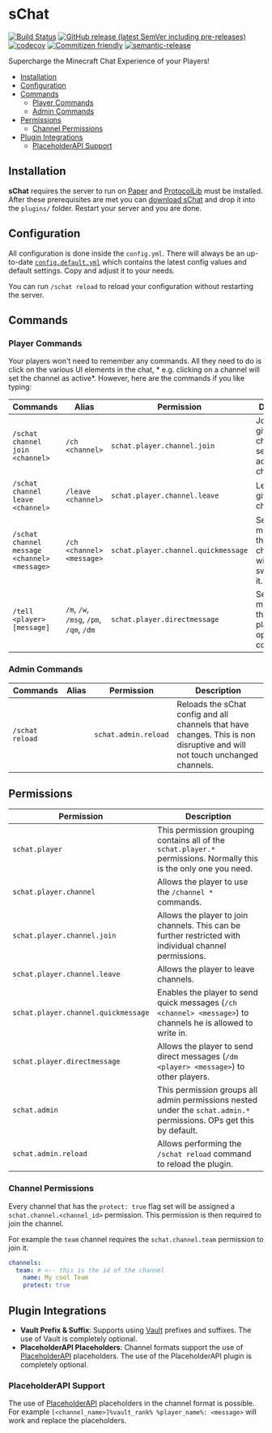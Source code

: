 # sChat

[![Build Status](https://github.com/Silthus/sChat/workflows/Build/badge.svg)](../../actions?query=workflow%3ABuild)
[![GitHub release (latest SemVer including pre-releases)](https://img.shields.io/github/v/release/Silthus/sChat?include_prereleases&label=release)](../../releases)
[![codecov](https://codecov.io/gh/Silthus/sChat/branch/master/graph/badge.svg)](https://codecov.io/gh/Silthus/sChat)
[![Commitizen friendly](https://img.shields.io/badge/commitizen-friendly-brightgreen.svg)](http://commitizen.github.io/cz-cli/)
[![semantic-release](https://img.shields.io/badge/%20%20%F0%9F%93%A6%F0%9F%9A%80-semantic--release-e10079.svg)](https://github.com/semantic-release/semantic-release)

Supercharge the Minecraft Chat Experience of your Players!

* [Installation](#installation)
* [Configuration](#configuration)
* [Commands](#commands)
    * [Player Commands](#player-commands)
    * [Admin Commands](#admin-commands)
* [Permissions](#permissions)
    * [Channel Permissions](#channel-permissions)
* [Plugin Integrations](#plugin-integrations)
    * [PlaceholderAPI Support](#placeholderapi-support)

## Installation

**sChat** requires the server to run on [Paper][1] and [ProtocolLib][4] must be installed. After these prerequisites are
met you can [download sChat][5] and drop it into the `plugins/` folder. Restart your server and you are done.

## Configuration

All configuration is done inside the `config.yml`. There will always be an
up-to-date [`config.default.yml`](src/main/resources/config.default.yml) which contains the latest config values and
default settings. Copy and adjust it to your needs.

You can run `/schat reload` to reload your configuration without restarting the server.

## Commands

### Player Commands

Your players won't need to remember any commands. All they need to do is click on the various UI elements in the chat, *
e.g. clicking on a channel will set the channel as active*. However, here are the commands if you like typing:

| Commands | Alias | Permission | Description |
| -------- | ----- | ---------- | ----------- |
| `/schat channel join <channel>` | `/ch <channel>` | `schat.player.channel.join` | Joins the given channel or sets it as active channel. |
| `/schat channel leave <channel>` | `/leave <channel>` | `schat.player.channel.leave` | Leaves the given channel. |
| `/schat channel message <channel> <message>` | `/ch <channel> <message>` | `schat.player.channel.quickmessage` | Sends a message to the given channel without switching to it. |
| `/tell <player> [message]` | `/m`, `/w`, `/msg`, `/pm`, `/qm`, `/dm` | `schat.player.directmessage` | Sends a message to the given player or opens the conversation. |

### Admin Commands

| Commands | Alias | Permission | Description |
| -------- | ----- | ---------- | ----------- |
| `/schat reload` | | `schat.admin.reload` | Reloads the sChat config and all channels that have changes. This is non disruptive and will not touch unchanged channels. |

## Permissions

| Permission | Description |
| ---------- | ----------- |
| `schat.player` | This permission grouping contains all of the `schat.player.*` permissions. Normally this is the only one you need. |
| `schat.player.channel` | Allows the player to use the `/channel *` commands. |
| `schat.player.channel.join` | Allows the player to join channels. This can be further restricted with individual channel permissions. |
| `schat.player.channel.leave` | Allows the player to leave channels. |
| `schat.player.channel.quickmessage` | Enables the player to send quick messages (`/ch <channel> <message>`) to channels he is allowed to write in. |
| `schat.player.directmessage` | Allows the player to send direct messages (`/dm <player> <message>`) to other players. |
| `schat.admin` | This permission groups all admin permissions nested under the `schat.admin.*` permissions. OPs get this by default. |
| `schat.admin.reload` | Allows performing the `/schat reload` command to reload the plugin. |

### Channel Permissions

Every channel that has the `protect: true` flag set will be assigned a `schat.channel.<channel_id>` permission. This
permission is then required to join the channel.

For example the `team` channel requires the `schat.channel.team` permission to join it.

```yaml
channels:
  team: # <-- this is the id of the channel 
    name: My cool Team
    protect: true
```

## Plugin Integrations

- **Vault Prefix & Suffix**: Supports using [Vault][2] prefixes and suffixes. The use of Vault is completely optional.
- **PlaceholderAPI Placeholders**: Channel formats support the use of [PlaceholderAPI][3] placeholders. The use of the
  PlaceholderAPI plugin is completely optional.

### PlaceholderAPI Support

The use of [PlaceholderAPI][2] placeholders in the channel format is possible. For
example `[<channel_name>]%vault_rank% %player_name%: <message>` will work and replace the placeholders.

[1]: https://papermc.io/

[2]: https://www.spigotmc.org/resources/vault.34315/

[3]: https://www.spigotmc.org/resources/placeholderapi.6245/

[4]: https://www.spigotmc.org/resources/protocollib.1997/

[5]: https://github.com/Silthus/sChat/releases